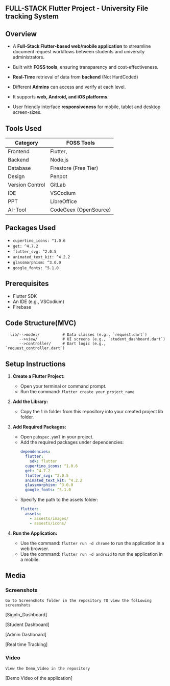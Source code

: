 ## FULL-STACK Flutter Project - University File tracking System

## Overview

- A **Full-Stack Flutter-based web/mobile application** to streamline document request workflows between students and university administrators.

- Built with **FOSS tools**, ensuring transparency and cost-effectiveness. 

- **Real-Time** retrieval of data from **backend** (Not HardCoded)

- Different **Admins** can access and verify at each level. 

- It supports **web, Android, and iOS platforms**. 

- User friendly interface **responsiveness** for mobile, tablet and desktop screen-sizes.

## Tools Used

| Category       | FOSS Tools                 | 
|----------------|----------------------------|
| Frontend       | Flutter,                   | 
| Backend        | Node.js                    | 
| Database       | Firestore (Free Tier)      |
| Design         | Penpot                     | 
| Version Control| GitLab                     | 
| IDE            | VSCodium                   | 
| PPT            | LibreOffice                |
|AI-Tool         | CodeGeex (OpenSource)      |

## Packages Used

- `cupertino_icons: ^1.0.6`
- `get: ^4.7.2`
- `flutter_svg: ^2.0.5`
- `animated_text_kit: ^4.2.2`
- `glassmorphism: ^3.0.0`
- `google_fonts: ^5.1.0`

## Prerequisites

- Flutter SDK
- An IDE (e.g., VSCodium)
- Firebase

## Code Structure(MVC)

    
      lib/-->model/          # Data classes (e.g., `request.dart`)
          -->view/           # UI screens (e.g., `student_dashboard.dart`)
          -->controller/     # Dart logic (e.g., `request_controller.dart`)

## Setup Instructions

1. **Create a Flutter Project:**
   - Open your terminal or command prompt.
   - Run the command: `flutter create your_project_name`

2. **Add the Library:**
   - Copy the `lib` folder from this repository into your created project lib folder.

3. **Add Required Packages:**
   - Open `pubspec.yaml` in your project.
   - Add the required packages under dependencies:
     ```yaml
     dependencies:
       flutter:
         sdk: flutter
       cupertino_icons: ^1.0.6
       get: ^4.7.2
       flutter_svg: ^2.0.5
       animated_text_kit: ^4.2.2
       glassmorphism: ^3.0.0
       google_fonts: ^5.1.0
     ```
   - Specify the path to the assets folder:
     ```yaml
     flutter:
       assets:
         - assests/images/
         - assests/icons/
     ```

4. **Run the Application:**
   - Use the command: `flutter run -d chrome` to run the application in a web browser.
   - Use the command: `flutter run -d android` to run the application in a mobile.


## Media

### Screenshots
`Go to Screenshots folder in the repository TO view the folLowing screenshots`

[SignIn_Dashboard]

[Student Dashboard]

[Admin Dashboard]

[Real time Tracking]

### Video
`View the Demo_Video in the repository`

 [Demo Video of the application]

